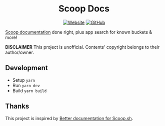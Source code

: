 <h1 align="center">Scoop Docs</h1>

<div align="center">

[![Website](https://img.shields.io/website/https/scoop-docs.now.sh.svg?style=for-the-badge)](https://scoop-docs.now.sh/)
[![GitHub](https://img.shields.io/github/license/kidonng/scoop-docs.svg?style=for-the-badge)](./LICENSE)

</div>

[Scoop documentation](https://github.com/lukesampson/scoop/wiki) done right, plus app search for known buckets & more!

**DISCLAIMER** This project is unofficial. Contents' copyright belongs to their author/owner.

## Development

- Setup `yarn`
- Run `yarn dev`
- Build `yarn build`

## Thanks

This project is inspired by [Better documentation for Scoop.sh](https://github.com/pakeweb/scoop.sh).
